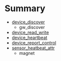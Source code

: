 # Summary

* [device_discover](device_discover.md)
   * gw_discover
* [device_read_write](device_read_write.md)
* [device_heartbeat](device_heartbeat.md)
* [device_report_control](device_report_control.md)
* [sensor_heatbeat_attr](sensor_heatbeat_attr.md)
   * magnet

